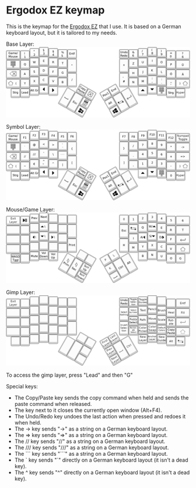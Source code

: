 # Ergodox EZ keymap

This is the keymap for the [Ergodox EZ][ez] that I use.
It is based on a German keyboard layout, but it is tailored to my needs.

 [ez]: https://ergodox-ez.com

Base Layer:
![Default layer](base.png)

Symbol Layer:
![Symbol layer](symbol.png)

Mouse/Game Layer:
![Gaming layer](game.png)

Gimp Layer:
![Gimp layer](gimp.png)

To access the gimp layer, press "Lead" and then "G"

Special keys:

* The Copy/Paste key sends the copy command when held and sends the paste command when released.
* The key next to it closes the currently open window (Alt+F4).
* The Undo/Redo key undoes the last action when pressed and redoes it when held.
* The -> key sends "->" as a string on a German keyboard layout.
* The => key sends "=>" as a string on a German keyboard layout.
* The // key sends "//" as a string on a German keyboard layout.
* The /// key sends "///" as a string on a German keyboard layout.
* The \`\`\` key sends "\`\`\`" as a string on a German keyboard layout.
* The \` key sends "\`" directly on a German keyboard layout (it isn't a dead key).
* The ^ key sends "^" directly on a German keyboard layout (it isn't a dead key).
